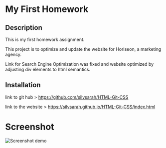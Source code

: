 # My First Homework

## Description 

This is my first homework assignment.

This project is to optimize and update the website for Horiseon, a marketing agency.

Link for Search Engine Optimization was fixed and website optimized by adjusting div elements to html semantics.


## Installation

link to git hub > https://github.com/silvsarah/HTML-Git-CSS

link to the website > https://silvsarah.github.io/HTML-Git-CSS/index.html

 # Screenshot
 ![Screenshot demo](https://silvsarah.github.io/HTML-Git-CSS/Screenshot-View-Homework01.png)

 